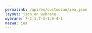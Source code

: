 ```yaml
---
permalink: /api/en/custodian/iea.json
layout: json_en_wybrane
wybrane: 7-2-1,7-3-1,9-4-1
nazwa: iea
---
```

